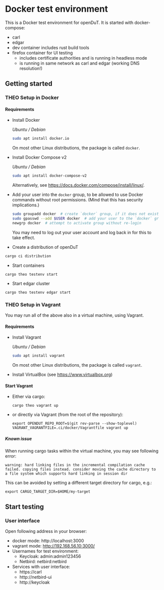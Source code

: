 # Docker test environment

This is a Docker test environment for openDuT. It is started with docker-compose:
- carl
- edgar
- dev container includes rust build tools
- firefox container for UI testing 
  - includes certificate authorities and is running in headless mode
  - is running in same network as carl and edgar (working DNS resolution!)


## Getting started


### THEO Setup in Docker

#### Requirements

* Install Docker

   *Ubuntu / Debian*
   ```sh
   sudo apt install docker.io
   ```
   On most other Linux distributions, the package is called `docker`.


* Install Docker Compose v2

  *Ubuntu / Debian*
  ```sh
  sudo apt install docker-compose-v2
  ```
  Alternatively, see <https://docs.docker.com/compose/install/linux/>.

* Add your user into the `docker` group, to be allowed to use Docker commands without root permissions. (Mind that this has security implications.)
   ```sh
   sudo groupadd docker  # create `docker` group, if it does not exist
   sudo gpasswd --add $USER docker  # add your user to the `docker` group
   newgrp docker  # attempt to activate group without re-login
   ```
   You may need to log out your user account and log back in for this to take effect.


* Create a distribution of openDuT
```sh
cargo ci distribution
```

* Start containers
```
cargo theo testenv start
```

* Start edgar cluster
```
cargo theo testenv edgar start
```

### THEO Setup in Vagrant

You may run all of the above also in a virtual machine, using Vagrant.

#### Requirements

* Install Vagrant

  *Ubuntu / Debian*
  ```sh
  sudo apt install vagrant
  ```
  On most other Linux distributions, the package is called `vagrant`.
* Install VirtualBox (see https://www.virtualbox.org)

#### Start Vagrant

* Either via cargo:
  ```
  cargo theo vagrant up
  ```
* or directly via Vagrant (from the root of the repository):
  ```
  export OPENDUT_REPO_ROOT=$(git rev-parse --show-toplevel)
  VAGRANT_VAGRANTFILE=.ci/docker/Vagrantfile vagrant up
  ```

##### Known issue
When running cargo tasks within the virtual machine, you may see following error:
```
warning: hard linking files in the incremental compilation cache failed. copying files instead. consider moving the cache directory to a file system which supports hard linking in session dir
```
This can be avoided by setting a different target directory for cargo, e.g.:
```
export CARGO_TARGET_DIR=$HOME/my-target
```

## Start testing

### User interface

Open following address in your browser:
  * docker mode: http://localhost:3000
  * vagrant mode: http://192.168.56.10:3000/
* Usernames for test environment:
  * Keycloak: admin:admin123456
  * Netbird: netbird:netbird
* Services with user interface:
  * https://carl
  * http://netbird-ui
  * http://keycloak


